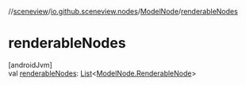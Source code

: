//[sceneview](../../../index.md)/[io.github.sceneview.nodes](../index.md)/[ModelNode](index.md)/[renderableNodes](renderable-nodes.md)

# renderableNodes

[androidJvm]\
val [renderableNodes](renderable-nodes.md): [List](https://kotlinlang.org/api/latest/jvm/stdlib/kotlin.collections/-list/index.html)&lt;[ModelNode.RenderableNode](-renderable-node/index.md)&gt;
